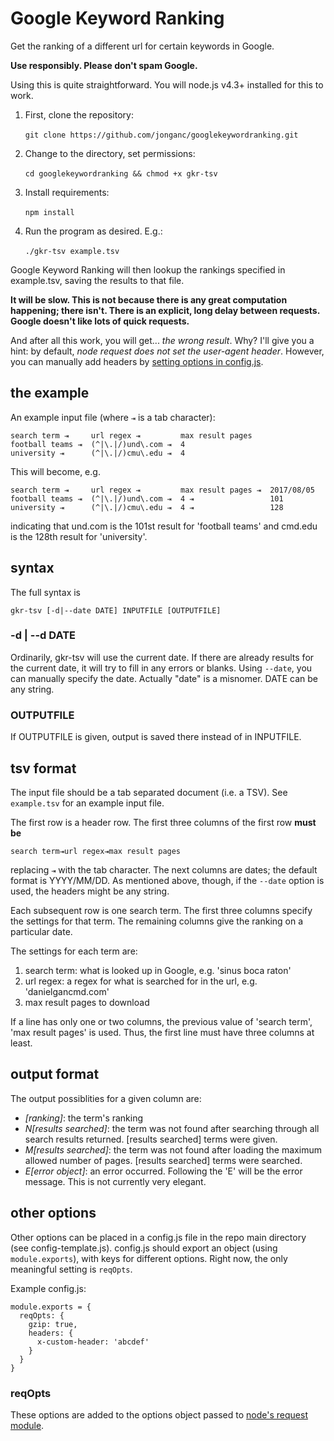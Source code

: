 <!-- 
    Copyright 2017 Jonathan Ganc
    
    This file is part of googlekeywordranking.
  
    googlekeywordranking is free software: you can redistribute it and/or
    modify it under the terms of the GNU General Public License as
    published by the Free Software Foundation, either version 3 of the
    License, or (at your option) any later version.
  
    Foobar is distributed in the hope that it will be useful,
    but WITHOUT ANY WARRANTY; without even the implied warranty of
    MERCHANTABILITY or FITNESS FOR A PARTICULAR PURPOSE.  See the
    GNU General Public License for more details.
  
    You should have received a copy of the GNU General Public License
    along with Foobar.  If not, see <http:  www.gnu.org/licenses/>.
 -->
# Google Keyword Ranking
Get the ranking of a different url for certain keywords in Google.

**Use responsibly. Please don't spam Google.**

Using this is quite straightforward. You will node.js v4.3+ installed for this to work.

1. First, clone the repository:<br><br>`git clone https://github.com/jonganc/googlekeywordranking.git`
    
2. Change to the directory, set permissions:<br><br>`cd googlekeywordranking && chmod +x gkr-tsv`
    
3. Install requirements:<br><br>`npm install`
    
4. Run the program as desired. E.g.:<br><br>`./gkr-tsv example.tsv`

Google Keyword Ranking will then lookup the rankings specified in example.tsv, saving the results to that file.

**It will be slow. This is not because there is any great computation happening; there isn't. There is an explicit, long delay between requests. Google doesn't like lots of quick requests.**

And after all this work, you will get... _the wrong result_. Why? I'll give you a hint: by default, _node request does not set the user-agent header_. However, you can manually add headers by [setting options in config.js](#other-options).

## the example

An example input file (where `⇥` is a tab character):

    search term ⇥     url regex ⇥         max result pages
    football teams ⇥  (^|\.|/)und\.com ⇥  4
    university ⇥      (^|\.|/)cmu\.edu ⇥  4

This will become, e.g. 

    search term ⇥     url regex ⇥         max result pages ⇥  2017/08/05
    football teams ⇥  (^|\.|/)und\.com ⇥  4 ⇥                 101
    university ⇥      (^|\.|/)cmu\.edu ⇥  4 ⇥                 128

indicating that und.com is the 101st result for 'football teams' and cmd.edu is the 128th result for 'university'.

## syntax

The full syntax is

    gkr-tsv [-d|--date DATE] INPUTFILE [OUTPUTFILE]

### -d | --d DATE

Ordinarily, gkr-tsv will use the current date. If there are already results for the current date, it will try to fill in any errors or blanks. Using `--date`, you can manually specify the date. Actually "date" is a misnomer. DATE can be any string.

### OUTPUTFILE

If OUTPUTFILE is given, output is saved there instead of in INPUTFILE.

## tsv format

The input file should be a tab separated document (i.e. a TSV). See `example.tsv` for an example input file.

The first row is a header row. The first three columns of the first row **must be**

    search term⇥url regex⇥max result pages

replacing `⇥` with the tab character. The next columns are dates; the default format is YYYY/MM/DD. As mentioned above, though, if the `--date` option is used, the headers might be any string.

Each subsequent row is one search term. The first three columns specify the settings for that term. The remaining columns give the ranking on a particular date.

The settings for each term are:
1. search term: what is looked up in Google, e.g. 'sinus boca raton'
2. url regex: a regex for what is searched for in the url, e.g. 'danielgancmd\.com'
3. max result pages to download

If a line has only one or two columns, the previous value of 'search term', 'max result pages' is used. Thus, the first line must have three columns at least.

## output format

The output possiblities for a given column are:
- _[ranking]_: the term's ranking
- _N[results searched]_: the term was not found after searching through all search results returned. [results searched] terms were given.
- _M[results searched]_: the term was not found after loading the maximum allowed number of pages. [results searched] terms were searched.
- _E[error object]_: an error occurred. Following the 'E' will be the error message. This is not currently very elegant.

## other options

Other options can be placed in a config.js file in the repo main directory (see config-template.js). config.js should export an object (using `module.exports`), with keys for different options. Right now, the only meaningful setting is `reqOpts`.

Example config.js:

    module.exports = {
      reqOpts: {
        gzip: true,
        headers: {
          x-custom-header: 'abcdef'
        }
      }
    }

### reqOpts

These options are added to the options object passed to [node's request module](https://github.com/request/request).

